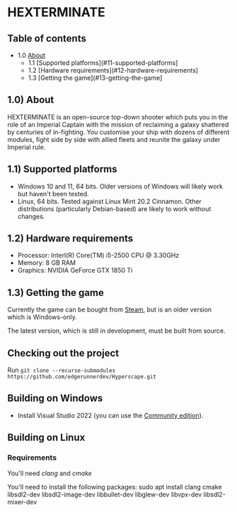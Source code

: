# HEXTERMINATE

## Table of contents

- 1.0 [About](#10-about)
    - 1.1 [Supported platforms](#11-supported-platforms]
    - 1.2 [Hardware requirements](#12-hardware-requirements]
    - 1.3 [Getting the game](#13-getting-the-game]

## 1.0) About

HEXTERMINATE is an open-source top-down shooter which puts you in the role of an Imperial Captain with the mission of reclaiming a galaxy shattered by centuries of in-fighting. You customise your ship with dozens of different modules, fight side by side with allied fleets and reunite the galaxy under Imperial rule.

## 1.1) Supported platforms

- Windows 10 and 11, 64 bits. Older versions of Windows will likely work but haven't been tested.
- Linux, 64 bits. Tested against Linux Mint 20.2 Cinnamon. Other distributions (particularly Debian-based) are likely to work without changes.

## 1.2) Hardware requirements

- Processor: Interl(R) Core(TM) i5-2500 CPU @ 3.30GHz
- Memory: 8 GB RAM
- Graphics: NVIDIA GeForce GTX 1850 Ti

## 1.3) Getting the game

Currently the game can be bought from [Steam](https://store.steampowered.com/app/1123230/HEXTERMINATE/), but is an older version which is Windows-only.

The latest version, which is still in development, must be built from source.

## Checking out the project
Run `git clone --recurse-submodules https://github.com/edgerunnerdev/Hyperscape.git`

## Building on Windows

- Install Visual Studio 2022 (you can use the [Community edition](https://visualstudio.microsoft.com/vs/community/)).

## Building on Linux

### Requirements

You'll need *clang* and *cmake*

You'll need to install the following packages:
sudo apt install clang cmake libsdl2-dev libsdl2-image-dev libbullet-dev libglew-dev libvpx-dev libsdl2-mixer-dev
